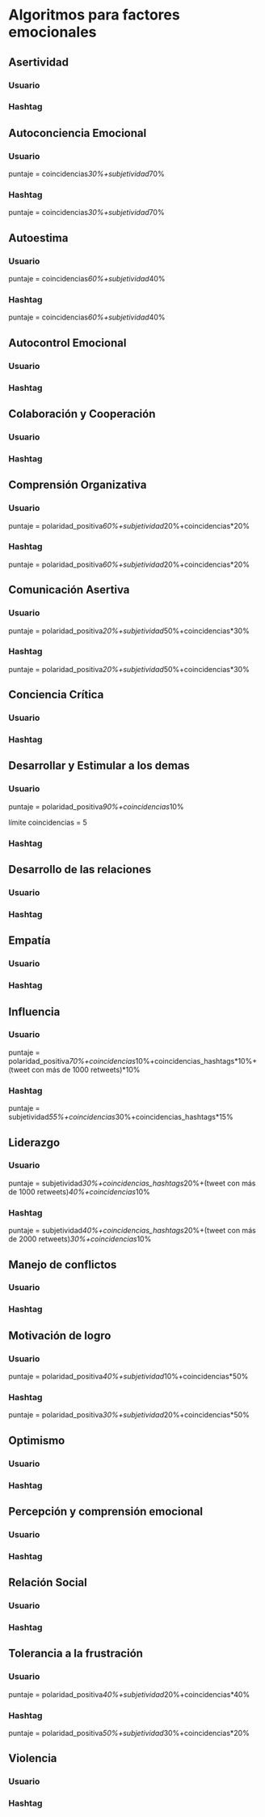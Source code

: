 # Algoritmos para factores emocionales

## Asertividad
### Usuario
### Hashtag

## Autoconciencia Emocional
### Usuario
puntaje = coincidencias*30%+subjetividad*70%
### Hashtag
puntaje = coincidencias*30%+subjetividad*70%

## Autoestima
### Usuario
puntaje = coincidencias*60%+subjetividad*40%
### Hashtag
puntaje = coincidencias*60%+subjetividad*40%

## Autocontrol Emocional
### Usuario
### Hashtag

## Colaboración y Cooperación
### Usuario
### Hashtag

## Comprensión Organizativa
### Usuario
puntaje = polaridad_positiva*60%+subjetividad*20%+coincidencias*20%
### Hashtag
puntaje = polaridad_positiva*60%+subjetividad*20%+coincidencias*20%

## Comunicación Asertiva
### Usuario
puntaje = polaridad_positiva*20%+subjetividad*50%+coincidencias*30%
### Hashtag
puntaje = polaridad_positiva*20%+subjetividad*50%+coincidencias*30%

## Conciencia Crítica
### Usuario
### Hashtag

## Desarrollar y Estimular a los demas
### Usuario
puntaje = polaridad_positiva*90%+coincidencias*10%

límite coincidencias = 5

### Hashtag


## Desarrollo de las relaciones
### Usuario
### Hashtag

## Empatía
### Usuario
### Hashtag

## Influencia
### Usuario
puntaje = polaridad_positiva*70%+coincidencias*10%+coincidencias_hashtags*10%+(tweet con más de 1000 retweets)*10%

### Hashtag
puntaje = subjetividad*55%+coincidencias*30%+coincidencias_hashtags*15%

## Liderazgo
### Usuario
puntaje = subjetividad*30%+coincidencias_hashtags*20%+(tweet con más de 1000 retweets)*40%+coincidencias*10%

### Hashtag
puntaje = subjetividad*40%+coincidencias_hashtags*20%+(tweet con más de 2000 retweets)*30%+coincidencias*10%

## Manejo de conflictos
### Usuario
### Hashtag

## Motivación de logro
### Usuario
puntaje = polaridad_positiva*40%+subjetividad*10%+coincidencias*50%
### Hashtag
puntaje = polaridad_positiva*30%+subjetividad*20%+coincidencias*50%

## Optimismo
### Usuario
### Hashtag

## Percepción y comprensión emocional
### Usuario
### Hashtag

## Relación Social
### Usuario
### Hashtag

## Tolerancia a la frustración
### Usuario
puntaje = polaridad_positiva*40%+subjetividad*20%+coincidencias*40%
### Hashtag
puntaje = polaridad_positiva*50%+subjetividad*30%+coincidencias*20%

## Violencia
### Usuario
### Hashtag